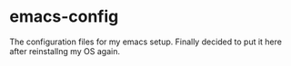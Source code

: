 emacs-config
============
The configuration files for my emacs setup. Finally decided to put it here after
reinstallng my OS again.
